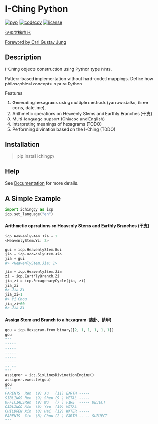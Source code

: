 # I-Ching Python
[![pypi](https://img.shields.io/badge/pypi-v0.1-blue)](https://pypi.org/project/ichingpy/)
[![codecov](https://codecov.io/gh/JinyangWang27/ichingpy/branch/main/graph/badge.svg?token=T27TSAL7BC)](https://codecov.io/gh/JinyangWang27/ichingpy)
[![license](https://img.shields.io/badge/license-MIT-g)]([LICENSE](https://github.com/JinyangWang27/ichingpy/blob/main/LICENSE))

[汉语文档由此](https://github.com/JinyangWang27/ichingpy/blob/main/README_CN.md)

[Foreword by Carl Gustav Jung](https://github.com/JinyangWang27/ichingpy/blob/main/docs/books/en/RichardWilhelm/foreword_CG_Jung.md)

## Description
I-Ching objects construction using Python type hints.

Pattern-based implementation without hard-coded mappings. Define how philosophical concepts in pure Python.

Features

1. Generating hexagrams using multiple methods (yarrow stalks, three coins, datetime), 
2. Arithmetic operations on Heavenly Stems and Earthly Branches (干支)
3. Multi-language support (Chinese and English)
3. Interpreting meanings of hexagrams   (TODO)
4. Performing divination based on the I-Ching (TODO)

## Installation

> pip install ichingpy

## Help

See [Documentation](https://jinyangwang27.github.io/ichingpy/) for more details.

## A Simple Example

```python
import ichingpy as icp
icp.set_language("en")
```
#### Arithmetic operations on Heavenly Stems and Earthly Branches (干支)

```python
icp.HeavenlyStem.Jia + 1
<HeavenlyStem.Yi: 2>

gui = icp.HeavenlyStem.Gui
jia = icp.HeavenlyStem.Jia
jia + gui 
#> <HeavenlyStem.Jia: 1>
```

```python
jia = icp.HeavenlyStem.Jia 
zi = icp.EarthlyBranch.Zi
jia_zi = icp.SexagenaryCycle(jia, zi)
jia_zi
#> Jia Zi
jia_zi+1
#> Yi Chou
jia_zi+60
#> Jia Zi
```
#### Assign Stem and Branch to a hexagram (装卦、纳甲)
```python
gou = icp.Hexagram.from_binary([2, 1, 1, 1, 1, 1]) 
gou
"""
-----
-----
-----
-----
-----
-- --
"""
assigner = icp.SixLinesDivinationEngine()
assigner.execute(gou) 
gou
"""
PARENTS  Ren  (9) Xu   (11) EARTH -----
SIBLINGS Ren  (9) Shen (9 ) METAL -----
OFFICIALSRen  (9) Wu   (7 ) FIRE  ----- OBJECT
SIBLINGS Xin  (8) You  (10) METAL -----
CHILDREN Xin  (8) Hai  (12) WATER -----
PARENTS  Xin  (8) Chou (2 ) EARTH -- -- SUBJECT
"""
```
